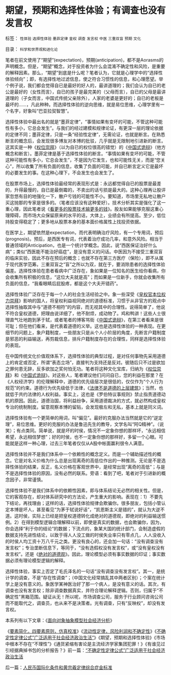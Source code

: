 # 期望，预期和选择性体验；有调查也没有发言权

标签： `性体验` `选择性体验` `墨菲定律` `皇权` `调查` `发言权` `中医` `三重双盲` `预期` `文化` 

目录： `科学和世界观和进化论`

笔者在前文使用了“期望”(expectation)，预期(anticipation)，都不是Aorasms的声明概念。但是，“期望”概念，对于投资者为什么会混淆不确定性和风险，是重要的解释因素。那么，“期望”到底是什么呢？笔者认为，它就是心理学中的“选择性体验倾向”；即，有选择性地过滤信息，使之符合习惯性的信息，和心理愿望。举个例子说，我们都会觉得自已是最好的好人的，最讲道理的；我们会认为自已的老公是最好的（女性而言），自已的孩子是最完美的（父母而言），自已的父母是最讲道理的（子女而言，中国式传统父亲除外），人家的老婆是更好的；自已的老板是最坏的……，凡此种种。而选择性体验的逆向思维，就是易位思维，心理学里有一个名字，好象叫“巴亚拉契智慧”。



选择性体验中最出名的就是“墨菲定律”，“事情如果有变坏的可能，不管这种可能性有多小，它总会发生”。与我们的经过建模和规律论证，有更深一层的理论依据的定律不同；墨菲定律，只是一条“经验性定律”，无需论证，也就是断言。在熟悉断言的概念后，会发现很多博友对本博的批驳，几乎就是无限制地引进新的断言。这其实是一种《[权位崇拜](../../../2008/10/10/中国式诡辩：官本位文化之权位崇拜心魔.md)》（以为自已的权位很高的错觉）的《[中国式诡辩](../../../2008/10/10/中国式诡辩：官本位文化之权位崇拜心魔.md)》（他方概念和断言）。墨菲定律是基于选择性体验的断言。“事情如果有变坏的可能，不管这种可能性有多小，它总会发生”，不是因为它发生，也和可能性无关，而是“您关心”，所以收集了所有负面的信息，收集了负面的可能，并自已断言定义它是最坏的必要发生的事。在这种心理下，不会发生也会发生了。

在股票市场上，选择性体验最经常的表现形式是：永远都觉得自已的股票是最差的，升得最慢的，自已是最倒霉的，不卖出的话亏损是最大的。这种心理再让股评家忽悠有目的地强化一下，散户亏钱的可能性不小。要知道，市场里无私地让散户买这抛那的专家是很多的。（笔者应该没有这种爱好）。技术分析其实是强化了这一重心理，因此笔者说《[看更多的股票技术输更多的钱](../../../2007/8/31/看更多的股票书，输更多的钱.md)》。股友如果能够克服这重心理障碍，而市场大众保留原来的水平的话，大体上，业绩会有所提高。至少，低位持股变得稳定了；更多地从股票本身的基本面价格属性上找投资依据。

在医学上，期望依然是expectation，而代表明确治疗风险，有一个专用词，预后(prognosis)。预后，是西医专有词，代表着治疗成功几率，和意外风险。相当于普通领域的Anticipation，也是一个统计学概念。因此，说“西医保证治好什么病”；类似“西医能不能治好癌症”，是没有意义的问话。中医因为不接受三重双盲的临床实验，因此不存在预后的概念；也就不存在第三方医疗（保险），即不从属于现代医学范筹。三重双盲之“盲”之所以为双，就在于，要消除患者的选择性体验偏差。选择性体验在患者看病中广泛存在，象如果是一位知名的医生给你看病，你会收集所有积极的信息，“这位大夫就是高”；而如果是一位新手，你就会收集所有负面的信息，“我看眼睛后屁股疼，都是这个大夫开错药”。

选择性体验广泛存在于每一个人的社会生活经验之中。象一些深受《[皇权官本位权力崇拜](../../../2008/10/10/中国式诡辩：官本位文化之权位崇拜心魔.md)》影响的国人，将皇权利益视同绝对的道德标准，习惯于从非官方的观点中选择性抽取其中与“道德不相符”的内容，而无视其中的合理性。说得简单了，他说不符合皇权道德，把理由说详细了，他不耐烦，成动物了。鸡和鸭讲！这些人士很理直气壮地跑到茅于轼，或者笔者的博客骂街《[中国式诡辩](../../../2008/10/10/中国式诡辩：官本位文化之权位崇拜心魔.md)》，在第三者看来是很可耻；但在他们看来，是代表着道德的义举。这也是选择性体验的一种表现。在更细节的问题上，象户籍制度，一些朋友只是从个人小阶层的角度，先断言户籍制度是邪恶的利益输送，再剪裁信息，排斥户籍制度存在的合理性，同样是选择性体验的表现。

在中国传统文化价值观体系下，选择性体验的典型过程，是对任何事物先采用道德上的肯定或否定，所谓“表态立场”，直接判为支持还是反对。彼随后只不过是欲加之罪何患无辞，反多欲加之奖何怕无功。笔者将这种文化宝库，归纳为《[权位崇拜](../../../2008/10/10/中国式诡辩：官本位文化之权位崇拜心魔.md)》和《[中国式诡辩](../../../2008/10/10/中国式诡辩：官本位文化之权位崇拜心魔.md)》。对这些人，笔者建议他们问问自已，您的利益在那里？在《人权经济学》的伦理解释中，道德的优先级层次是很低的，仅仅作为“个人行为规范”的约束。道德行为优先级低于法律，《[法律不是道德的上层建筑](../../../2007/9/30/民主就是与民约法；法律并不是道德的上层建筑.md)》；当然，也就低于共约法律的人权利益。事实上，这也是《罗伯特议事规则》禁止指责道德动机的原因。因此，道德治国，将利益纷争，采用道德裁决的方式，就必然构成皇权专治的统制制度。留意观察本博的留贴，会发现极左和无私，基本上就是同义词。

选择性体验有一个更简单的用词，叫“偏见”。最好的克服办法当然就是它的“逆定理”，易位思维。更好的克服的办法是鲁迅先生的教导，文学名叫“阿Q精神”。（说笑）；有点类同。简单说，就是坏的时侯，情况不一定象你想的那样坏，“永远相信希望，永远相信梦想”；好的时侯，也不一定象你想的那样好，多留一个心眼。可能就是这样一种心理，过去三年笔者仅仅从A股中帐面赢利很令人满意。

选择性体验并不是我们体系中一个依赖性的概念定义。而是一个辅助描述性的概念。它是对名义价格为什么总是出现离奇的高低位作出的一种推测。无论是不是选择性体验的结果，反正，名义价格在客观世界中，是经常出现“离奇的高低”；与是不是选择性体验的原因，没有必然的联系。旁语：看到了吧，笔者对于引进新的概念因子，非常谨慎。



选择性体验不是我们体系中的依赖性因素，即与体系结论无必然的相关性。但是，它的客观存在，却对体系研究中的方法论，产生重大的影响。表现在：1）不要先下结论，再找理由；这样的话，选择性体验规律会欺骗你。很多朋友，包括小管认定本博是坏人，甚至看见“为茅于轼说好话”，“凯恩斯主义是错的”，就认为大逆不道。这时侯，实际上已经是把皇权道德转化成绝对的道德观，即绝对的利益输送惯例。2）在得到模型逻辑合理解释以前，即使是真实的数据，也会欺骗你，因为，你会选择“利于你的结论”的数据；下流点的，象某大国的统计部门，会制造虚假的数据支持先进性结论，以致于得人人没工做的时侯失业率只有零点几，人人没收入的时侯人均工资十万八千元之类。更没有良心的，还会加一句话：“没有调查没有发言权”；专治垄断信息下，等同于，“没有选假权没有发言权”，或“没有皇权没有发言权”。还是《[绝对的道德观](../../../2009/3/13/绝对道德标准对现实的负面作用.md)》。因此，理论模型必须有事实数据的印证；事实数据必须有理论模型逻辑的解释。

选择性体验，事实上否定了毛氏泽名的一句话“没有调查没有发言权”。其一，是统计学的调查，不是“存在性调查”；（中国文化经常搞乱其中两者区别）；个案在统计学上是没有意义的。象医学某神医治好了那一个病人，是没有意义的话。其次，有调查也没有发言权；除非调查数据真实，并符合理论解释逻辑。否则，归属于“不确定性”黑箱范围。疑证从无！所以呢，市场调查公司，服务于行业顾问咨询公司而不能取代之，调查员，也从来不是决策者。光有调查，只有“反映权”，却没有发言权。

本系列有以下文章：《[面向对象抽象模型社会经济分析](../../../2009/4/1/面向对象抽象模型社会经济分析.md)》

《[要素简化，四要素原则，仿真校准](../../../2009/4/2/要素简化，四要素原则，仿真校准.md)》《[流动性定律，风险利润和不确定性](../../../2009/4/3/流动性定律，风险利润和不确定性.md)》《[不确定性定律公式”广泛适用于社会经济政治生活”](../../../2009/4/4/“不确定性定律公式”广泛适用于社会经济政治生活.md)》《期望，预期和选择性体验》《市场中根本不存在“不理性”》《通货紧缩有害论是主流经济学家集团犯罪！》《有谁见过引经据典掉书包的分析报告？》前一篇：[“不确定性定律公式”广泛适用于社会经济政治生活](../../../2009/4/4/“不确定性定律公式”广泛适用于社会经济政治生活.md)

后一篇：[人民币国际化条件和黄宗羲定律综合症金标准](../../../2009/4/5/人民币国际化条件和黄宗羲定律综合症金标准.md)